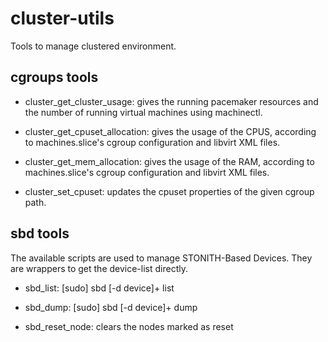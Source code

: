 # cluster-utils
Tools to manage clustered environment.

## cgroups tools

* cluster_get_cluster_usage: gives the running pacemaker resources and the number of running virtual
machines using machinectl.

* cluster_get_cpuset_allocation: gives the usage of the CPUS, according to machines.slice's cgroup configuration
and libvirt XML files.

* cluster_get_mem_allocation: gives the usage of the RAM, according to machines.slice's cgroup configuration
and libvirt XML files.

* cluster_set_cpuset: updates the cpuset properties of the given cgroup path.

## sbd tools

The available scripts are used to manage STONITH-Based Devices. They are wrappers to get the device-list directly.

* sbd_list: [sudo] sbd [-d device]+ list

* sbd_dump: [sudo] sbd [-d device]+ dump

* sbd_reset_node: clears the nodes marked as reset
